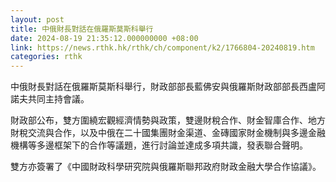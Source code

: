 ```yaml
---
layout: post
title: 中俄財長對話在俄羅斯莫斯科舉行
date: 2024-08-19 21:35:12.000000000 +08:00
link: https://news.rthk.hk/rthk/ch/component/k2/1766804-20240819.htm
categories: rthk
---
```


中俄財長對話在俄羅斯莫斯科舉行，財政部部長藍佛安與俄羅斯財政部部長西盧阿諾夫共同主持會議。

財政部公布，雙方圍繞宏觀經濟情勢與政策，雙邊財稅合作、財金智庫合作、地方財稅交流與合作，以及中俄在二十國集團財金渠道、金磚國家財金機制與多邊金融機構等多邊框架下的合作等議題，進行討論並達成多項共識，發表聯合聲明。

雙方亦簽署了《中國財政科學研究院與俄羅斯聯邦政府財政金融大學合作協議》。

